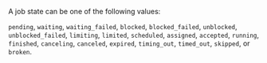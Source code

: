 A job state can be one of the following values:

`pending`, `waiting`, `waiting_failed`, `blocked`, `blocked_failed`, `unblocked`, `unblocked_failed`, `limiting`, `limited`, `scheduled`, `assigned`, `accepted`, `running`, `finished`, `canceling`, `canceled`, `expired`, `timing_out`, `timed_out`, `skipped`, or `broken`.
